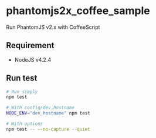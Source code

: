 phantomjs2x_coffee_sample
==========

Run PhantomJS v2.x with CoffeeScript

## Requirement

* NodeJS v4.2.4

## Run test

```bash
# Run simply
npm test

# With config/dev_hostname
NODE_ENV="dev_hostname" npm test

# With options
npm test -- --no-capture --quiet
```

